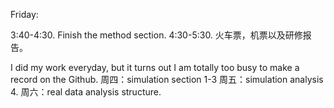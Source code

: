 Friday:

3:40-4:30.  Finish the method section.
4:30-5:30. 火车票，机票以及研修报告。

I did my work everyday, but it turns out I am totally too busy to make a record on the Github.
周四：simulation section 1-3
周五：simulation analysis 4.
周六：real data analysis structure.